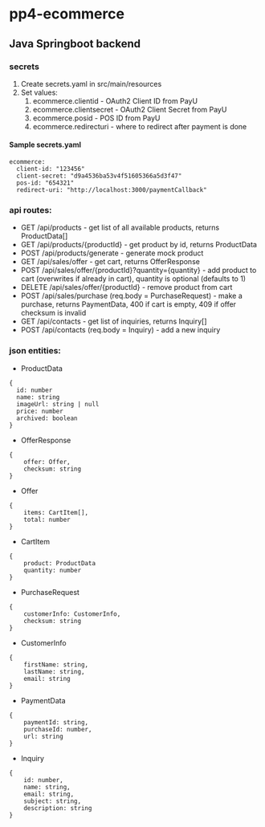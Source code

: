 # pp4-ecommerce
## Java Springboot backend
### secrets
1. Create secrets.yaml in src/main/resources
2. Set values:
   1. ecommerce.clientid - OAuth2 Client ID from PayU
   2. ecommerce.clientsecret - OAuth2 Client Secret from PayU
   3. ecommerce.posid - POS ID from PayU
   4. ecommerce.redirecturi - where to redirect after payment is done
#### Sample secrets.yaml
```
ecommerce:
  client-id: "123456"
  client-secret: "d9a4536ba53v4f51605366a5d3f47"
  pos-id: "654321"
  redirect-uri: "http://localhost:3000/paymentCallback"
```
### api routes:
- GET /api/products - get list of all available products, returns ProductData[]
- GET /api/products/{productId} - get product by id, returns ProductData
- POST /api/products/generate - generate mock product
- GET /api/sales/offer - get cart, returns OfferResponse
- POST /api/sales/offer/{productId}?quantity={quantity} - add product to cart (overwrites if already in cart), quantity is optional (defaults to 1)
- DELETE /api/sales/offer/{productId} - remove product from cart
- POST /api/sales/purchase (req.body = PurchaseRequest) - make a purchase, returns PaymentData, 400 if cart is empty, 409 if offer checksum is invalid
- GET /api/contacts - get list of inquiries, returns Inquiry[]
- POST /api/contacts (req.body = Inquiry) - add a new inquiry

### json entities:
- ProductData  
```
{
  id: number
  name: string
  imageUrl: string | null
  price: number
  archived: boolean
}
```
- OfferResponse
```
{
	offer: Offer,
	checksum: string
}
```
- Offer  
```
{
    items: CartItem[],
    total: number
}
```
- CartItem  
```
{
    product: ProductData
    quantity: number
}
```
- PurchaseRequest
```
{
	customerInfo: CustomerInfo,
	checksum: string
}
```
- CustomerInfo  
```
{
    firstName: string,
    lastName: string,
    email: string
}
```
- PaymentData  
```
{
    paymentId: string,
    purchaseId: number,
    url: string
}
```
- Inquiry
```
{
    id: number,
    name: string,
    email: string,
    subject: string,
    description: string
}
```
